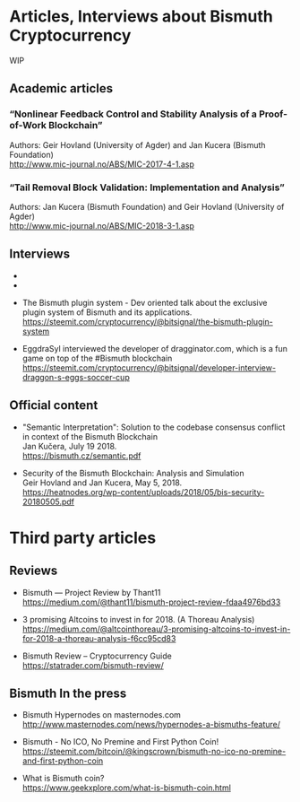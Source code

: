 # Articles, Interviews about Bismuth Cryptocurrency

WIP

## Academic articles

### “Nonlinear Feedback Control and Stability Analysis of a Proof-of-Work Blockchain”

Authors: Geir Hovland (University of Agder) and Jan Kucera (Bismuth Foundation)  
http://www.mic-journal.no/ABS/MIC-2017-4-1.asp

### “Tail Removal Block Validation: Implementation and Analysis”

Authors: Jan Kucera (Bismuth Foundation) and Geir Hovland (University of Agder)  
http://www.mic-journal.no/ABS/MIC-2018-3-1.asp

## Interviews

* 

* 


* The Bismuth plugin system - Dev oriented talk about the exclusive plugin system of Bismuth and its applications.  
  https://steemit.com/cryptocurrency/@bitsignal/the-bismuth-plugin-system
  
* EggdraSyl interviewed the developer of dragginator.com, which is a fun game on top of the #Bismuth blockchain
  https://steemit.com/cryptocurrency/@bitsignal/developer-interview-draggon-s-eggs-soccer-cup  


## Official content

* "Semantic Interpretation": Solution to the codebase consensus conflict in context of the Bismuth Blockchain  
  Jan Kučera, July 19 2018.  
  https://bismuth.cz/semantic.pdf
  
* Security of the Bismuth Blockchain: Analysis and Simulation  
  Geir Hovland and Jan Kucera, May 5, 2018.  
  https://heatnodes.org/wp-content/uploads/2018/05/bis-security-20180505.pdf

# Third party articles

## Reviews

* Bismuth — Project Review by Thant11  
  https://medium.com/@thant11/bismuth-project-review-fdaa4976bd33
  
* 3 promising Altcoins to invest in for 2018. (A Thoreau Analysis)  
  https://medium.com/@altcointhoreau/3-promising-altcoins-to-invest-in-for-2018-a-thoreau-analysis-f6cc95cd83
  
* Bismuth Review – Cryptocurrency Guide  
  https://statrader.com/bismuth-review/
  
## Bismuth In the press

* Bismuth Hypernodes on masternodes.com  
  http://www.masternodes.com/news/hypernodes-a-bismuths-feature/

* Bismuth - No ICO, No Premine and First Python Coin!  
  https://steemit.com/bitcoin/@kingscrown/bismuth-no-ico-no-premine-and-first-python-coin
  
* What is Bismuth coin?  
  https://www.geekxplore.com/what-is-bismuth-coin.html


